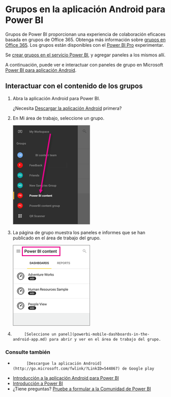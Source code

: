 <properties 
   pageTitle="Grupos en la aplicación Android"
   description="Grupos de Power BI se basan en grupos de Office 365. Lea acerca de cómo ver e interactuar con los paneles del grupo en la aplicación móvil Android para Power BI"
   services="powerbi" 
   documentationCenter="" 
   authors="maggiesMSFT" 
   manager="mblythe" 
   backup=""
   editor=""
   tags=""
   qualityFocus="no"
   qualityDate=""/>
 
<tags
   ms.service="powerbi"
   ms.devlang="NA"
   ms.topic="article"
   ms.tgt_pltfrm="NA"
   ms.workload="powerbi"
   ms.date="10/03/2016"
   ms.author="maggies"/>

# Grupos en la aplicación Android para Power BI  

Grupos de Power BI proporcionan una experiencia de colaboración eficaces basada en grupos de Office 365. Obtenga más información sobre [grupos en Office 365](https://support.office.com/article/Create-a-group-in-Office-365-7124dc4c-1de9-40d4-b096-e8add19209e9). Los grupos están disponibles con el [Power BI Pro](powerbi-power-bi-pro-content-what-is-it.md) experimentar.

Se [crear grupos en el servicio Power BI](powerbi-service-create-a-group-in-power-bi.md), y agregar paneles a los mismos allí.

A continuación, puede ver e interactuar con paneles de grupo en Microsoft [Power BI para aplicación Android](powerbi-mobile-android-app-get-started.md).  

## Interactuar con el contenido de los grupos  
1.  Abra la aplicación Android para Power BI.

    ¿Necesita [Descargar la aplicación Android](http://go.microsoft.com/fwlink/?LinkID=544867) primera?

2.  En Mi área de trabajo, seleccione un grupo.  

    ![](media/powerbi-mobile-groups-in-the-android-app/power-bi-android-groups-menu.png)

3.  La página de grupo muestra los paneles e informes que se han publicado en el área de trabajo del grupo.  

    ![](media/powerbi-mobile-groups-in-the-android-app/power-bi-android-groups-dashboards.png)

4.  
            [Seleccione un panel](powerbi-mobile-dashboards-in-the-android-app.md) para abrir y ver en el área de trabajo del grupo.  

### Consulte también  
-  
            [Descargue la aplicación Android](http://go.microsoft.com/fwlink/?LinkID=544867) de Google play  
-  [Introducción a la aplicación Android para Power BI](powerbi-mobile-android-app-get-started.md)  
-  [Introducción a Power BI](powerbi-service-get-started.md)  
-  ¿Tiene preguntas? [Pruebe a formular a la Comunidad de Power BI](http://community.powerbi.com/)